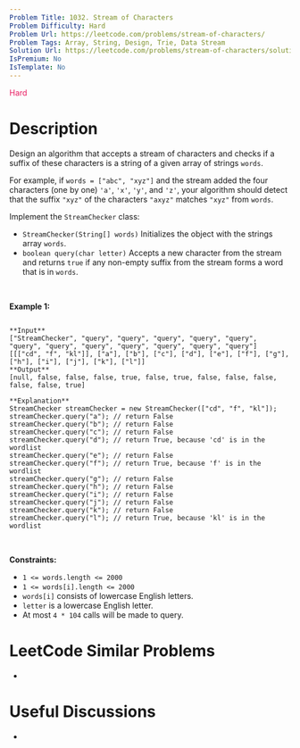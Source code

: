 ```yaml
---
Problem Title: 1032. Stream of Characters
Problem Difficulty: Hard
Problem Url: https://leetcode.com/problems/stream-of-characters/
Problem Tags: Array, String, Design, Trie, Data Stream
Solution Url: https://leetcode.com/problems/stream-of-characters/solution/
IsPremium: No
IsTemplate: No
---
```


<span style="color: rgb(233, 30, 99);">Hard</span>

# Description

Design an algorithm that accepts a stream of characters and checks if a suffix of these characters is a string of a given array of strings `words`.


For example, if `words = ["abc", "xyz"]` and the stream added the four characters (one by one) `'a'`, `'x'`, `'y'`, and `'z'`, your algorithm should detect that the suffix `"xyz"` of the characters `"axyz"` matches `"xyz"` from `words`.


Implement the `StreamChecker` class:


* `StreamChecker(String[] words)` Initializes the object with the strings array `words`.
* `boolean query(char letter)` Accepts a new character from the stream and returns `true` if any non-empty suffix from the stream forms a word that is in `words`.


 


**Example 1:**



```

**Input**
["StreamChecker", "query", "query", "query", "query", "query", "query", "query", "query", "query", "query", "query", "query"]
[[["cd", "f", "kl"]], ["a"], ["b"], ["c"], ["d"], ["e"], ["f"], ["g"], ["h"], ["i"], ["j"], ["k"], ["l"]]
**Output**
[null, false, false, false, true, false, true, false, false, false, false, false, true]

**Explanation**
StreamChecker streamChecker = new StreamChecker(["cd", "f", "kl"]);
streamChecker.query("a"); // return False
streamChecker.query("b"); // return False
streamChecker.query("c"); // return False
streamChecker.query("d"); // return True, because 'cd' is in the wordlist
streamChecker.query("e"); // return False
streamChecker.query("f"); // return True, because 'f' is in the wordlist
streamChecker.query("g"); // return False
streamChecker.query("h"); // return False
streamChecker.query("i"); // return False
streamChecker.query("j"); // return False
streamChecker.query("k"); // return False
streamChecker.query("l"); // return True, because 'kl' is in the wordlist

```

 


**Constraints:**


* `1 <= words.length <= 2000`
* `1 <= words[i].length <= 2000`
* `words[i]` consists of lowercase English letters.
* `letter` is a lowercase English letter.
* At most `4 * 104` calls will be made to query.




# LeetCode Similar Problems

- []()

# Useful Discussions

- []()

